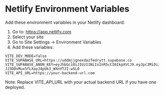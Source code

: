 # Netlify Environment Variables

Add these environment variables in your Netlify dashboard:

1. Go to: https://app.netlify.com
2. Select your site
3. Go to Site Settings → Environment Variables
4. Add these variables:

```
VITE_DEV_MODE=false
VITE_SUPABASE_URL=https://uddmjjgnexdazfedrytt.supabase.co
VITE_SUPABASE_ANON_KEY=eyJhbGciOiJIUzI1NiIsInR5cCI6IkpXVCJ9.eyJpc3MiOiJzdXBhYmFzZSIsInJlZiI6InVkZG1qamduZXhkYXpmZWRyeXR0Iiwicm9sZSI6ImFub24iLCJpYXQiOjE3NDc3NjQ2OTUsImV4cCI6MjA2MzM0MDY5NX0.A_034WOQ-JJ3DDvMux5fLXayJ4pUk3_WXnVTJI-wSL0
VITE_API_URL=https://your-backend-url.com
```

Note: Replace VITE_API_URL with your actual backend URL if you have one deployed.